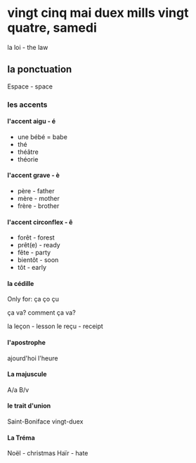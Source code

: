 # vingt cinq mai duex mills vingt quatre, samedi

la loi - the law

## la ponctuation

Espace - space

### les accents

#### l'accent aigu - é

- une bébé = babe
- thé
- théâtre
- théorie

#### l'accent grave - è

- père - father
- mère - mother
- frère - brother

#### l'accent circonflex - ê

- forêt - forest
- prêt(e) - ready
- fête - party
- bientôt - soon
- tôt - early

#### la cédille

Only for:
ça
ço
çu

ça va? comment ça va?

la leçon - lesson
le reçu - receipt

#### l'apostrophe

ajourd'hoi
l'heure

#### La majuscule

A/a B/v

#### le trait d'union

Saint-Boniface
vingt-duex

#### La Tréma

Noël - christmas
Haïr - hate
